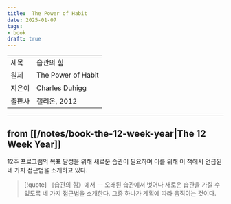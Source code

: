 ```yaml
---
title:  The Power of Habit
date: 2025-01-07
tags:
- book
draft: true
---
```


| | |
| --- | --- |
| 제목 | 습관의 힘 |
| 원제 |  The Power of Habit |
| 지은이 | Charles Duhigg |
| 출판사 | 갤리온, 2012 |

<!--
- 부제는 ‘반복되는 행동이 만드는 극적인 변화’로 원제의 부제[^1]와는 다소 차이가 있음.

[^1]: Why we do what do in life and business.

<BR />

[[/notes/book-rating|점수]]는 -점. 


---
## 밑줄 긋기
> [!quote] 

> [!quote] 

> [!quote] 
-->


---
## from [[/notes/book-the-12-week-year|The 12 Week Year]]
12주 프로그램의 목표 달성을 위해 새로운 습관이 필요하며 이를 위해 이 책에서 언급된 네 가지 접근법을 소개하고 있다.

> [!quote]
> 《습관의 힘》에서 $\cdots$ 오래된 습관에서 벗어나 새로운 습관을 가질 수 있도록 네 가지 접근법을 소개한다. 그중 하나가 계획에 따라 움직이는 것이다.
